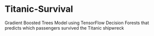 # Titanic-Survival
Gradient Boosted Trees Model using TensorFlow Decision Forests that predicts which passengers survived the Titanic shipwreck
